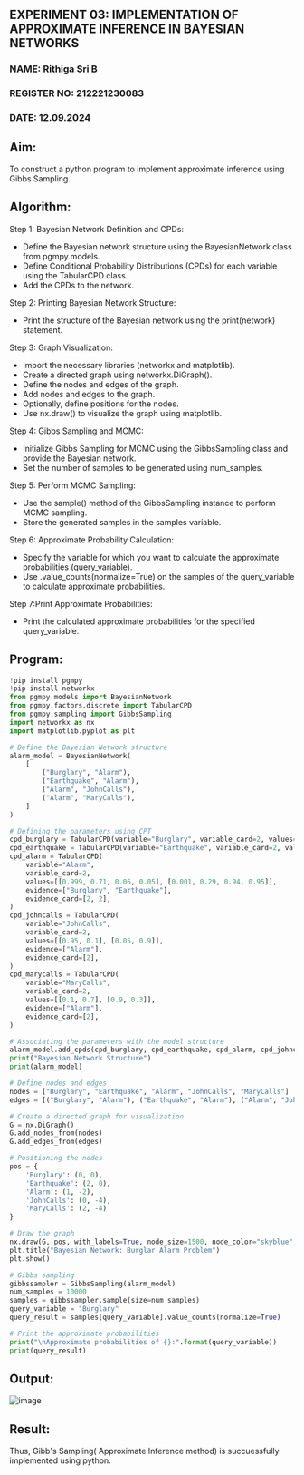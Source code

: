 ## EXPERIMENT 03: IMPLEMENTATION OF APPROXIMATE INFERENCE IN BAYESIAN NETWORKS
### NAME: Rithiga Sri B
### REGISTER NO: 212221230083
### DATE: 12.09.2024
## Aim: 
   To construct a python program to implement approximate inference using Gibbs Sampling.</br>
## Algorithm:
   Step 1: Bayesian Network Definition and CPDs:<br>
    <ul> <li>Define the Bayesian network structure using the BayesianNetwork class from pgmpy.models.</li>
    <li>Define Conditional Probability Distributions (CPDs) for each variable using the TabularCPD class.</li>
    <li>Add the CPDs to the network.</li></ul>
    Step 2: Printing Bayesian Network Structure:<br>
    <ul><li>Print the structure of the Bayesian network using the print(network) statement.</li></ul>
   Step 3: Graph Visualization:
    <ul><li>Import the necessary libraries (networkx and matplotlib).</li>
    <li>Create a directed graph using networkx.DiGraph().</li>
    <li>Define the nodes and edges of the graph.</li>
    <li>Add nodes and edges to the graph.</li>
    <li>Optionally, define positions for the nodes.</li>
    <li>Use nx.draw() to visualize the graph using matplotlib.</li></ul>
    Step 4: Gibbs Sampling and MCMC:<br>
    <ul><li>Initialize Gibbs Sampling for MCMC using the GibbsSampling class and provide the Bayesian network.</li>
    <li>Set the number of samples to be generated using num_samples.</li></ul>
    Step 5: Perform MCMC Sampling:<br>
    <ul><li>Use the sample() method of the GibbsSampling instance to perform MCMC sampling.</li>
    <li>Store the generated samples in the samples variable.</li></ul>
    Step 6: Approximate Probability Calculation:<br>
    <ul><li>Specify the variable for which you want to calculate the approximate probabilities (query_variable).</li>
    <li>Use .value_counts(normalize=True) on the samples of the query_variable to calculate approximate probabilities.</li></ul>
    Step 7:Print Approximate Probabilities:<br>
    <ul><li>Print the calculated approximate probabilities for the specified query_variable.</li></ul>


## Program:
``` python
!pip install pgmpy
!pip install networkx
from pgmpy.models import BayesianNetwork
from pgmpy.factors.discrete import TabularCPD
from pgmpy.sampling import GibbsSampling
import networkx as nx
import matplotlib.pyplot as plt

# Define the Bayesian Network structure
alarm_model = BayesianNetwork(
    [
        ("Burglary", "Alarm"),
        ("Earthquake", "Alarm"),
        ("Alarm", "JohnCalls"),
        ("Alarm", "MaryCalls"),
    ]
)

# Defining the parameters using CPT
cpd_burglary = TabularCPD(variable="Burglary", variable_card=2, values=[[0.999], [0.001]])
cpd_earthquake = TabularCPD(variable="Earthquake", variable_card=2, values=[[0.998], [0.002]])
cpd_alarm = TabularCPD(
    variable="Alarm",
    variable_card=2,
    values=[[0.999, 0.71, 0.06, 0.05], [0.001, 0.29, 0.94, 0.95]],
    evidence=["Burglary", "Earthquake"],
    evidence_card=[2, 2],
)
cpd_johncalls = TabularCPD(
    variable="JohnCalls",
    variable_card=2,
    values=[[0.95, 0.1], [0.05, 0.9]],
    evidence=["Alarm"],
    evidence_card=[2],
)
cpd_marycalls = TabularCPD(
    variable="MaryCalls",
    variable_card=2,
    values=[[0.1, 0.7], [0.9, 0.3]],
    evidence=["Alarm"],
    evidence_card=[2],
)

# Associating the parameters with the model structure
alarm_model.add_cpds(cpd_burglary, cpd_earthquake, cpd_alarm, cpd_johncalls, cpd_marycalls)
print("Bayesian Network Structure")
print(alarm_model)

# Define nodes and edges
nodes = ["Burglary", "Earthquake", "Alarm", "JohnCalls", "MaryCalls"]
edges = [("Burglary", "Alarm"), ("Earthquake", "Alarm"), ("Alarm", "JohnCalls"), ("Alarm", "MaryCalls")]

# Create a directed graph for visualization
G = nx.DiGraph()
G.add_nodes_from(nodes)
G.add_edges_from(edges)

# Positioning the nodes
pos = {
    'Burglary': (0, 0),
    'Earthquake': (2, 0),
    'Alarm': (1, -2),
    'JohnCalls': (0, -4),
    'MaryCalls': (2, -4)
}

# Draw the graph
nx.draw(G, pos, with_labels=True, node_size=1500, node_color="skyblue", font_size=10, font_weight="bold", arrowsize=20)
plt.title("Bayesian Network: Burglar Alarm Problem")
plt.show()

# Gibbs sampling
gibbssampler = GibbsSampling(alarm_model)
num_samples = 10000
samples = gibbssampler.sample(size=num_samples)
query_variable = "Burglary"
query_result = samples[query_variable].value_counts(normalize=True)

# Print the approximate probabilities
print("\nApproximate probabilities of {}:".format(query_variable))
print(query_result)

```

## Output:
![image](https://github.com/user-attachments/assets/a599eac1-489f-4ed2-ae53-0b1cd81b4d94)



## Result:
Thus, Gibb's Sampling( Approximate Inference method) is succuessfully implemented using python.
